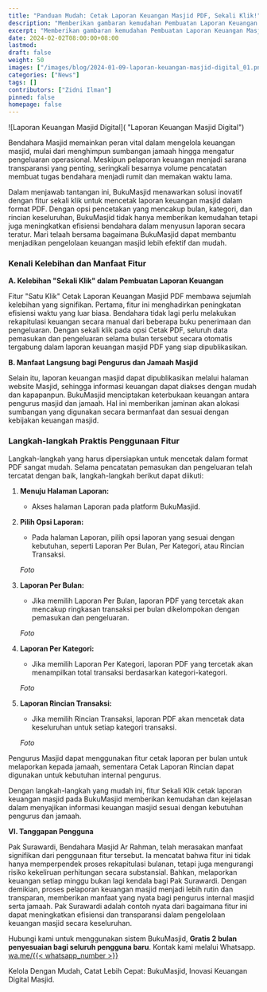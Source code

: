```yaml
---
title: "Panduan Mudah: Cetak Laporan Keuangan Masjid PDF, Sekali Klik!"
description: "Memberikan gambaran kemudahan Pembuatan Laporan Keuangan Masjid Pdf hanya dengan sekali klik, Disertai contoh laporan keuangan masjid pdf dari BukuMasjid"
excerpt: "Memberikan gambaran kemudahan Pembuatan Laporan Keuangan Masjid Pdf hanya dengan sekali klik, Disertai contoh laporan keuangan masjid pdf dari BukuMasjid"
date: 2024-02-02T08:00:00+08:00
lastmod:
draft: false
weight: 50
images: ["/images/blog/2024-01-09-laporan-keuangan-masjid-digital_01.png"]
categories: ["News"]
tags: []
contributors: ["Zidni Ilman"]
pinned: false
homepage: false
---
```


![Laporan Keuangan Masjid Digital]( "Laporan Keuangan Masjid Digital")

Bendahara Masjid memainkan peran vital dalam mengelola keuangan masjid, mulai dari menghimpun sumbangan jamaah hingga mengatur pengeluaran operasional. Meskipun pelaporan keuangan menjadi sarana transparansi yang penting, seringkali besarnya volume pencatatan membuat tugas bendahara menjadi rumit dan memakan waktu lama.

Dalam menjawab tantangan ini, BukuMasjid menawarkan solusi inovatif dengan fitur sekali klik untuk mencetak laporan keuangan masjid dalam format PDF. Dengan opsi pencetakan yang mencakup bulan, kategori, dan rincian keseluruhan, BukuMasjid tidak hanya memberikan kemudahan tetapi juga meningkatkan efisiensi bendahara dalam menyusun laporan secara teratur. Mari telaah bersama bagaimana BukuMasjid dapat membantu menjadikan pengelolaan keuangan masjid lebih efektif dan mudah.

### **Kenali Kelebihan dan Manfaat Fitur**

**A. Kelebihan "Sekali Klik" dalam Pembuatan Laporan Keuangan**

Fitur "Satu Klik" Cetak Laporan Keuangan Masjid PDF membawa sejumlah kelebihan yang signifikan. Pertama, fitur ini menghadirkan peningkatan efisiensi waktu yang luar biasa. Bendahara tidak lagi perlu melakukan rekapitulasi keuangan secara manual dari beberapa buku penerimaan dan pengeluaran. Dengan sekali klik pada opsi Cetak PDF, seluruh data pemasukan dan pengeluaran selama bulan tersebut secara otomatis tergabung dalam laporan keuangan masjid PDF yang siap dipublikasikan.

**B. Manfaat Langsung bagi Pengurus dan Jamaah Masjid**

Selain itu, laporan keuangan masjid dapat dipublikasikan melalui halaman website Masjid, sehingga informasi keuangan dapat diakses dengan mudah dan kapapanpun. BukuMasjid menciptakan keterbukaan keuangan antara pengurus masjid dan jamaah. Hal ini memberikan jaminan akan alokasi sumbangan yang digunakan secara bermanfaat dan sesuai dengan kebijakan keuangan masjid.

### **Langkah-langkah Praktis Penggunaan Fitur**

Langkah-langkah yang harus dipersiapkan untuk mencetak dalam format PDF sangat mudah. Selama pencatatan pemasukan dan pengeluaran telah tercatat dengan baik, langkah-langkah berikut dapat diikuti:

1. **Menuju Halaman Laporan:**
    - Akses halaman Laporan pada platform BukuMasjid.

1. **Pilih Opsi Laporan:**
    - Pada halaman Laporan, pilih opsi laporan yang sesuai dengan kebutuhan, seperti Laporan Per Bulan, Per Kategori, atau Rincian Transaksi.
    
    *Foto*
    
2. **Laporan Per Bulan:**
    - Jika memilih Laporan Per Bulan, laporan PDF yang tercetak akan mencakup ringkasan transaksi per bulan dikelompokan dengan pemasukan dan pengeluaran.
    
    *Foto*
    
3. **Laporan Per Kategori:**
    - Jika memilih Laporan Per Kategori, laporan PDF yang tercetak akan menampilkan total transaksi berdasarkan kategori-kategori.
    
    *Foto*
    
4. **Laporan Rincian Transaksi:**
    - Jika memilih Rincian Transaksi, laporan PDF akan mencetak data keseluruhan untuk setiap kategori transaksi.
    
    *Foto*
    

Pengurus Masjid dapat menggunakan fitur cetak laporan per bulan untuk melaporkan kepada jamaah, sementara Cetak Laporan Rincian dapat digunakan untuk kebutuhan internal pengurus.

Dengan langkah-langkah yang mudah ini, fitur Sekali Klik cetak laporan keuangan masjid pada BukuMasjid memberikan kemudahan dan kejelasan dalam menyajikan informasi keuangan masjid sesuai dengan kebutuhan pengurus dan jamaah.

**VI. Tanggapan Pengguna**

Pak Surawardi, Bendahara Masjid Ar Rahman, telah merasakan manfaat signifikan dari penggunaan fitur tersebut. Ia mencatat bahwa fitur ini tidak hanya memperpendek proses rekapitulasi bulanan, tetapi juga mengurangi risiko kekeliruan perhitungan secara substansial. Bahkan, melaporkan keuangan setiap minggu bukan lagi kendala bagi Pak Surawardi. Dengan demikian, proses pelaporan keuangan masjid menjadi lebih rutin dan transparan, memberikan manfaat yang nyata bagi pengurus internal masjid serta jamaah. Pak Surawardi adalah contoh nyata dari bagaimana fitur ini dapat meningkatkan efisiensi dan transparansi dalam pengelolaan keuangan masjid secara keseluruhan.

Hubungi kami untuk menggunakan sistem BukuMasjid, **Gratis 2 bulan penyesuaian bagi seluruh pengguna baru**. Kontak kami melalui Whatsapp.  <a href="https://wa.me/{{< whatsapp_number >}}" target="_blank">wa.me/{{< whatsapp_number >}}</a>

Kelola Dengan Mudah, Catat Lebih Cepat: BukuMasjid, Inovasi Keuangan Digital Masjid.
